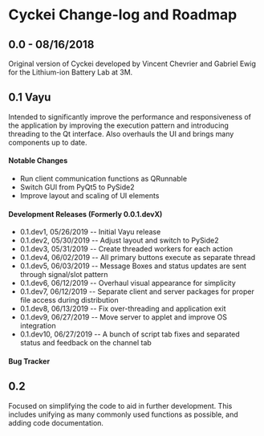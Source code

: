 # Cyckei Change-log and Roadmap

## 0.0 - 08/16/2018
Original version of Cyckei developed by Vincent Chevrier and Gabriel Ewig for the Lithium-ion Battery Lab at 3M.

## 0.1 Vayu
Intended to significantly improve the performance and responsiveness of the application by improving the execution pattern and introducing threading to the Qt interface. Also overhauls the UI and brings many components up to date.

#### Notable Changes
*   Run client communication functions as QRunnable
*   Switch GUI from PyQt5 to PySide2
*   Improve layout and scaling of UI elements

#### Development Releases (Formerly 0.0.1.devX)

*   0.1.dev1, 05/26/2019 -- Initial Vayu release
*   0.1.dev2, 05/30/2019 -- Adjust layout and switch to PySide2
*   0.1.dev3, 05/31/2019 -- Create threaded workers for each action
*   0.1.dev4, 06/02/2019 -- All primary buttons execute as separate thread
*   0.1.dev5, 06/03/2019 -- Message Boxes and status updates are sent through signal/slot pattern
*   0.1.dev6, 06/12/2019 -- Overhaul visual appearance for simplicity
*   0.1.dev7, 06/12/2019 -- Separate client and server packages for proper file access during distribution
*   0.1.dev8, 06/13/2019 -- Fix over-threading and application exit
*   0.1.dev9, 06/27/2019 -- Move server to applet and improve OS integration
*   0.1.dev10, 06/27/2019 -- A bunch of script tab fixes and separated status and feedback on the channel tab

#### Bug Tracker


## 0.2
Focused on simplifying the code to aid in further development. This includes unifying as many commonly used functions as possible, and adding code documentation.
